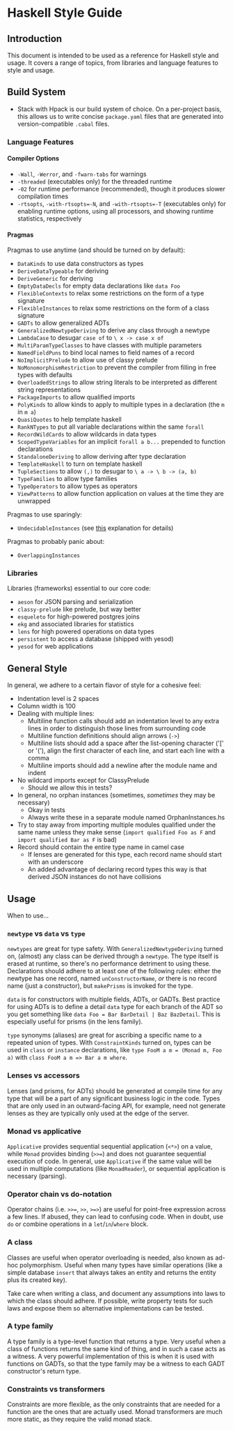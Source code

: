 # Haskell Style Guide

## Introduction

This document is intended to be used as a reference for Haskell style and usage. It covers a range
of topics, from libraries and language features to style and usage.

## Build System

- Stack with Hpack is our build system of choice. On a per-project basis, this allows us to write
  concise `package.yaml` files that are generated into version-compatible `.cabal` files.

### Language Features

#### Compiler Options

- `-Wall`, `-Werror`, and `-fwarn-tabs` for warnings
- `-threaded` (executables only) for the threaded runtime
- `-02` for runtime performance (recommended), though it produces slower compilation times
- `-rtsopts`, `-with-rtsopts=-N`, and `-with-rtsopts=-T` (executables only) for enabling runtime
  options, using all processors, and showing runtime statistics, respectively

#### Pragmas

Pragmas to use anytime (and should be turned on by default):

- `DataKinds` to use data constructors as types
- `DeriveDataTypeable` for deriving
- `DeriveGeneric` for deriving
- `EmptyDataDecls` for empty data declarations like `data Foo`
- `FlexibleContexts` to relax some restrictions on the form of a type signature
- `FlexibleInstances` to relax some restrictions on the form of a class signature
- `GADTs` to allow generalized ADTs
- `GeneralizedNewtypeDeriving` to derive any class through a newtype
- `LambdaCase` to desugar `case of` to `\ x -> case x of`
- `MultiParamTypeClasses` to have classes with multiple parameters
- `NamedFieldPuns` to bind local names to field names of a record
- `NoImplicitPrelude` to allow use of classy prelude
- `NoMonomorphismRestriction` to prevent the compiler from filling in free types with defaults
- `OverloadedStrings` to allow string literals to be interpreted as different string representations
- `PackageImports` to allow qualified imports
- `PolyKinds` to allow kinds to apply to multiple types in a declaration (the `m` in `m a`)
- `QuasiQuotes` to help template haskell
- `RankNTypes` to put all variable declarations within the same `forall`
- `RecordWildCards` to allow wildcards in data types
- `ScopedTypeVariables` for an implicit `forall a b...` prepended to function declarations
- `StandaloneDeriving` to allow deriving after type declaration
- `TemplateHaskell` to turn on template haskell
- `TupleSections` to allow `(,)` to desugar to `\ a -> \ b -> (a, b)`
- `TypeFamilies` to allow type families
- `TypeOperators` to allow types as operators
- `ViewPatterns` to allow function application on values at the time they are unwrapped

Pragmas to use sparingly:

- `UndecidableInstances` (see [this](https://www.reddit.com/r/haskell/comments/5zjwym/when_is_undecidableinstances_okay_to_use/) explanation for details)

Pragmas to probably panic about:

- `OverlappingInstances`

### Libraries

Libraries (frameworks) essential to our core code:

- `aeson` for JSON parsing and serialization
- `classy-prelude` like prelude, but way better
- `esqueleto` for high-powered postgres joins
- `ekg` and associated libraries for statistics
- `lens` for high powered operations on data types
- `persistent` to access a database (shipped with yesod)
- `yesod` for web applications

## General Style

In general, we adhere to a certain flavor of style for a cohesive feel:

- Indentation level is 2 spaces
- Column width is 100
- Dealing with multiple lines:
  - Multiline function calls should add an indentation level to any extra lines in order to
    distinguish those lines from surrounding code
  - Multiline function definitions should align arrows (`->`)
  - Multiline lists should add a space after the list-opening character ('[' or '('), align the
    first character of each line, and start each line with a comma
  - Multiline imports should add a newline after the module name and indent
- No wildcard imports except for ClassyPrelude
  - Should we allow this in tests?
- In general, no orphan instances (sometimes, _sometimes_ they may be necessary)
  - Okay in tests
  - Always write these in a separate module named <ClassName>OrphanInstances.hs
- Try to stay away from importing multiple modules qualified under the same name unless they make
  sense (`import qualified Foo as F` and `import qualified Bar as F` is bad)
- Record should contain the entire type name in camel case
  - If lenses are generated for this type, each record name should start with an underscore
  - An added advantage of declaring record types this way is that derived JSON instances do not have
    collisions

## Usage

When to use...

### `newtype` vs `data` vs `type`

`newtypes` are great for type safety. With `GeneralizedNewtypeDeriving` turned on, (almost) any
class can be derived through a `newtype`. The type itself is erased at runtime, so there's no
performance detriment to using these. Declarations should adhere to at least one of the following
rules: either the newtype has one record, named `unConstructorName`, _or_ there is no record name
(just a constructor), but `makePrisms` is invoked for the type.

`data` is for constructors with multiple fields, ADTs, or GADTs. Best practice for using ADTs is to
define a detail `data` type for each branch of the ADT so you get something like `data Foo = Bar
BarDetail | Baz BazDetail`. This is especially useful for prisms (in the lens family).

`type` synonyms (aliases) are great for ascribing a specific name to a repeated union of types. With
`ConstraintKinds` turned on, types can be used in `class` or `instance` declarations, like `type
FooM a m = (Monad m, Foo a)` with `class FooM a m => Bar a m where`.

### Lenses vs accessors

Lenses (and prisms, for ADTs) should be generated at compile time for any type that will be a part
of any significant business logic in the code. Types that are only used in an outward-facing API,
for example, need not generate lenses as they are typically only used at the edge of the server.

### Monad vs applicative

`Applicative` provides sequential sequential application (`<*>`) on a value, while `Monad` provides
binding (`>>=`) and does not guarantee sequential execution of code. In general, use `Applicative`
if the same value will be used in multiple computations (like `MonadReader`), or sequential
application is necessary (parsing).

### Operator chain vs do-notation

Operator chains (i.e. `>>=`, `>>`, `>=>`) are useful for point-free expression across a few lines.
If abused, they can lead to confusing code. When in doubt, use `do` or combine operations in a
`let`/`in`/`where` block.

### A class

Classes are useful when operator overloading is needed, also known as ad-hoc polymorphism. Useful
when many types have similar operations (like a simple database `insert` that always takes an entity
and returns the entity plus its created key).

Take care when writing a class, and document any assumptions into laws to which the class should
adhere. If possible, write property tests for such laws and expose them so alternative
implementations can be tested.

### A type family

A type family is a type-level function that returns a type. Very useful when a class of functions
returns the same kind of thing, and in such a case acts as a witness. A very powerful implementation
of this is when it is used with functions on GADTs, so that the type family may be a witness to each
GADT constructor's return type.

### Constraints vs transformers

Constraints are more flexible, as the only constraints that are needed for a function are the ones
that are actually used. Monad transformers are much more static, as they require the valid monad
stack.
